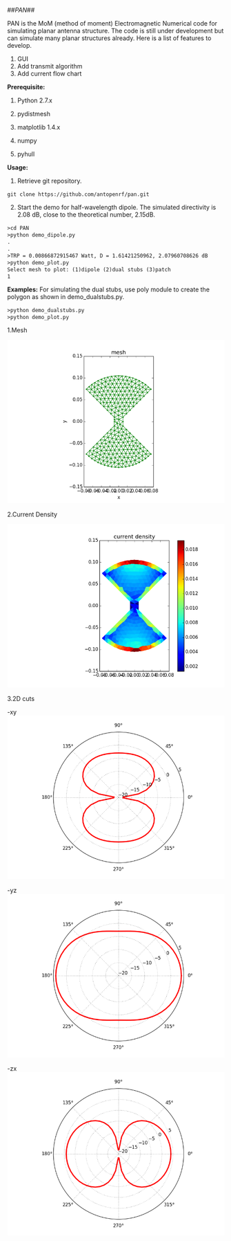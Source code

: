 ##*PAN*##

PAN is the MoM (method of moment) Electromagnetic Numerical code for simulating planar antenna structure.  The code is still under development but can simulate many planar structures already.  Here is a list of features to develop.
1. GUI
2. Add transmit algorithm
3. Add current flow chart

**Prerequisite:**

1. Python 2.7.x

2. pydistmesh

3. matplotlib 1.4.x

4. numpy

5. pyhull

**Usage:**

1. Retrieve git repository.
```
git clone https://github.com/antopenrf/pan.git
```

2. Start the demo for half-wavelength dipole.  The simulated directivity is 2.08 dB, close to the theoretical number, 2.15dB.
```
>cd PAN
>python demo_dipole.py
.
.
>TRP = 0.00866872915467 Watt, D = 1.61421250962, 2.07960708626 dB 
>python demo_plot.py
Select mesh to plot: (1)dipole (2)dual stubs (3)patch
1
```

**Examples:**
For simulating the dual stubs, use poly module to create the polygon as shown in demo_dualstubs.py.

```
>python demo_dualstubs.py
>python demo_plot.py
```

1.Mesh

![mesh](/results/dual_stub_mesh.png)

2.Current Density

![current densities](/results/dual_stub_densities.png)


3.2D cuts

-xy
![xy 2D cut](/results/dual_stub_xy.png)

-yz
![yz 2D cut](/results/dual_stub_yz.png)

-zx
![zx 2D cut](/results/dual_stub_zx.png)


